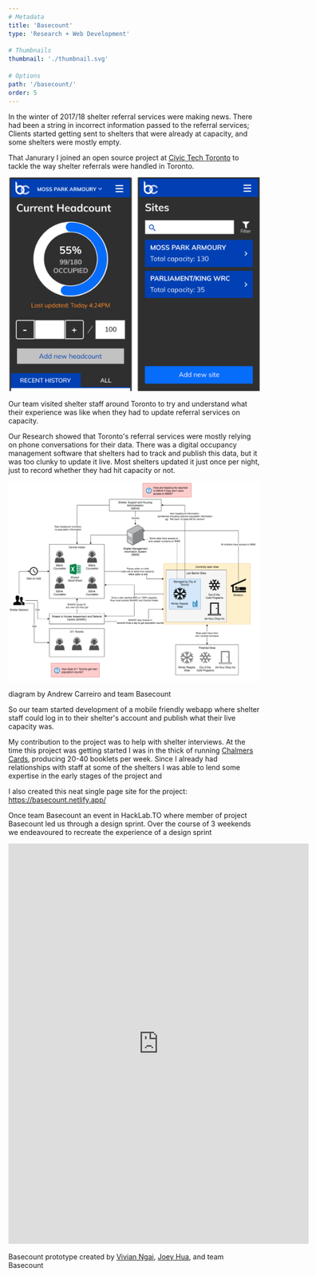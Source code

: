 ```yaml
---
# Metadata
title: 'Basecount'
type: 'Research + Web Development'

# Thumbnails
thumbnail: './thumbnail.svg'

# Options
path: '/basecount/'
order: 5
---
```


<article role="article">

In the winter of 2017/18 shelter referral services were making news. There had been a string in incorrect information passed to the referral services; Clients started getting sent to shelters that were already at capacity, and some shelters were mostly empty.

That Janurary I joined an open source project at [Civic Tech Toronto](https://civictech.ca/) to tackle the way shelter referrals were handled in Toronto.

</article>

![Image of WebApp](images/webapp.png)

<article role="article">

Our team visited shelter staff around Toronto to try and understand what their experience was like when they had to update referral services on capacity.

Our Research showed that Toronto's referral services were mostly relying on phone conversations for their data. There was a digital occupancy management software that shelters had to track and publish this data, but it was too clunky to update it live. Most shelters updated it just once per night, just to record whether they had hit capacity or not.

<article role="article">

![basecount problem statement](images/basecountProblemStatement.png)

diagram by Andrew Carreiro and team Basecount

</article>

So our team started development of a mobile friendly webapp where shelter staff could log in to their shelter's account and publish what their live capacity was.

My contribution to the project was to help with shelter interviews. At the time this project was getting started I was in the thick of running [Chalmers Cards](/chalmerscards), producing 20-40 booklets per week. Since I already had relationships with staff at some of the shelters I was able to lend some expertise in the early stages of the project and

I also created this neat single page site for the project: https://basecount.netlify.app/

Once team Basecount an event in HackLab.TO where member of project Basecount led us through a design sprint. Over the course of 3 weekends we endeavoured to recreate the experience of a design sprint

<article role="article">

</article>

<article role="article">

<iframe loading="lazy" style="border: 1px solid rgba(0, 0, 0, 0.1);" src="https://www.figma.com/embed?embed_host=share&amp;url=https%3A%2F%2Fwww.figma.com%2Fproto%2Fdk4oQvyGyFsljLaKXSBwM9zC%2Fbasecount-wireframes%3Fnode-id%3D11%253A103%26viewport%3D664%252C1289%252C0.18000000715255737%26scaling%3Dscale-down&amp;chrome=DOCUMENTATION" allowfullscreen="" width="600" height="800"></iframe>

Basecount prototype created by [Vivian Ngai](https://www.byvivian.com/basecount/), [Joey Hua](https://joeyhua.com/), and team Basecount

</article>
